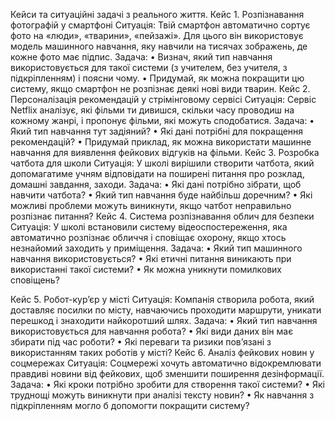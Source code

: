 Кейси та ситуаційні задачі з реального життя.
Кейс 1. Розпізнавання фотографій у смартфоні
Ситуація:
Твій смартфон автоматично сортує фото на «люди», «тварини», «пейзажі». Для цього він використовує модель машинного навчання, яку навчили на тисячах зображень, де кожне фото має підпис.
Задача:
•	Визнач, який тип навчання використовується для такої системи (з учителем, без учителя, з підкріпленням) і поясни чому.
•	Придумай, як можна покращити цю систему, якщо смартфон не розпізнає деякі нові види тварин.
Кейс 2. Персоналізація рекомендацій у стрімінговому сервісі
Ситуація:
Сервіс Netflix аналізує, які фільми ти дивишся, скільки часу проводиш на кожному жанрі, і пропонує фільми, які можуть сподобатися.
Задача:
•	Який тип навчання тут задіяний?
•	Які дані потрібні для покращення рекомендацій?
•	Придумай приклад, як можна використати машинне навчання для виявлення фейкових відгуків на фільми.
Кейс 3. Розробка чатбота для школи
Ситуація:
У школі вирішили створити чатбота, який допомагатиме учням відповідати на поширені питання про розклад, домашні завдання, заходи.
Задача:
•	Які дані потрібно зібрати, щоб навчити чатбота?
•	Який тип навчання буде найбільш доречним?
•	Які можливі проблеми можуть виникнути, якщо чатбот неправильно розпізнає питання?
Кейс 4. Система розпізнавання облич для безпеки
Ситуація:
У школі встановили систему відеоспостереження, яка автоматично розпізнає обличчя і сповіщає охорону, якщо хтось незнайомий заходить у приміщення.
Задача:
•	Який тип машинного навчання використовується?
•	Які етичні питання виникають при використанні такої системи?
•	Як можна уникнути помилкових сповіщень?

Кейс 5. Робот-кур’єр у місті
Ситуація:
Компанія створила робота, який доставляє посилки по місту, навчаючись проходити маршрути, уникати перешкод і знаходити найкоротший шлях.
Задача:
•	Який тип навчання використовується для навчання робота?
•	Які види даних він має збирати під час роботи?
•	Які переваги та ризики пов’язані з використанням таких роботів у місті?
Кейс 6. Аналіз фейкових новин у соцмережах
Ситуація:
Соцмережі хочуть автоматично відокремлювати правдиві новини від фейкових, щоб зменшити поширення дезінформації.
Задача:
•	Які кроки потрібно зробити для створення такої системи?
•	Які труднощі можуть виникнути при аналізі тексту новин?
•	Як навчання з підкріпленням могло б допомогти покращити систему?
